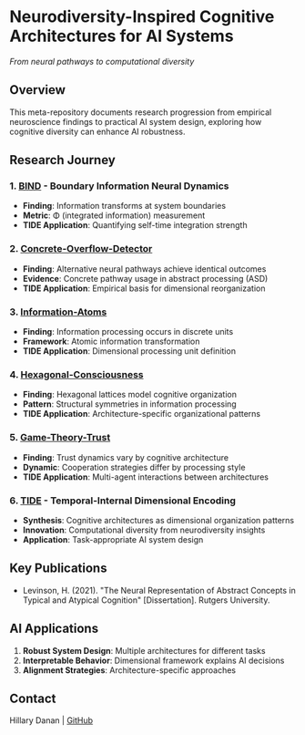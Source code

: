 # Neurodiversity-Inspired Cognitive Architectures for AI Systems
*From neural pathways to computational diversity*

## Overview
This meta-repository documents research progression from empirical neuroscience findings 
to practical AI system design, exploring how cognitive diversity can enhance AI robustness.

## Research Journey

### 1. [BIND](https://github.com/HillaryDanan/BIND) - Boundary Information Neural Dynamics
- **Finding**: Information transforms at system boundaries
- **Metric**: Φ (integrated information) measurement
- **TIDE Application**: Quantifying self-time integration strength

### 2. [Concrete-Overflow-Detector](https://github.com/HillaryDanan/concrete-overflow-detector)
- **Finding**: Alternative neural pathways achieve identical outcomes
- **Evidence**: Concrete pathway usage in abstract processing (ASD)
- **TIDE Application**: Empirical basis for dimensional reorganization

### 3. [Information-Atoms](https://github.com/HillaryDanan/information-atoms)
- **Finding**: Information processing occurs in discrete units
- **Framework**: Atomic information transformation
- **TIDE Application**: Dimensional processing unit definition

### 4. [Hexagonal-Consciousness](https://github.com/HillaryDanan/hexagonal-consciousness-suite)
- **Finding**: Hexagonal lattices model cognitive organization
- **Pattern**: Structural symmetries in information processing
- **TIDE Application**: Architecture-specific organizational patterns

### 5. [Game-Theory-Trust](https://github.com/HillaryDanan/game-theory-trust-suite)
- **Finding**: Trust dynamics vary by cognitive architecture
- **Dynamic**: Cooperation strategies differ by processing style
- **TIDE Application**: Multi-agent interactions between architectures

### 6. [TIDE](https://github.com/HillaryDanan/TIDE) - Temporal-Internal Dimensional Encoding
- **Synthesis**: Cognitive architectures as dimensional organization patterns
- **Innovation**: Computational diversity from neurodiversity insights
- **Application**: Task-appropriate AI system design

## Key Publications
- Levinson, H. (2021). "The Neural Representation of Abstract Concepts in Typical and Atypical Cognition" 
  [Dissertation]. Rutgers University.

## AI Applications
1. **Robust System Design**: Multiple architectures for different tasks
2. **Interpretable Behavior**: Dimensional framework explains AI decisions
3. **Alignment Strategies**: Architecture-specific approaches

## Contact
Hillary Danan | [GitHub](https://github.com/HillaryDanan)
